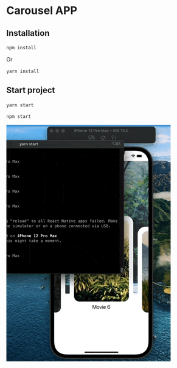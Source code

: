 # Carousel APP

## Installation

```sh
npm install 
```

Or

```sh
yarn install 
```

## Start project

```sh
yarn start
```

```sh
npm start
```

![Example](./assets/test.gif)
